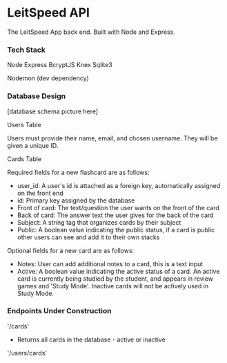 # LeitSpeed API 
The LeitSpeed App back end. Built with Node and Express.

### Tech Stack 

Node 
Express 
BcryptJS
Knex 
Sqlite3 

Nodemon (dev dependency)

### Database Design 

[database schema picture here]

Users Table 

Users must provide their name, email, and chosen username. They will be given a unique ID. 

Cards Table 

Required fields for a new flashcard are as follows:
- user_id: A user's id is attached as a foreign key, automatically assigned on the front end 
- id: Primary key assigned by the database 
- Front of card: The text/question the user wants on the front of the card
- Back of card: The answer text the user gives for the back of the card 
- Subject: A string tag that organizes cards by their subject
- Public: A boolean value indicating the public status, if a card is public other users can see and add it to their own stacks

Optional fields for a new card are as follows: 
- Notes: User can add additional notes to a card, this is a text input
- Active: A boolean value indicating the active status of a card. An active card is currently being studied by the student, and appears in review games and 'Study Mode'. Inactive cards will not be actively used in Study Mode. 

### Endpoints Under Construction 

'/cards' 
- Returns all cards in the database - active or inactive 

'/users/cards'



